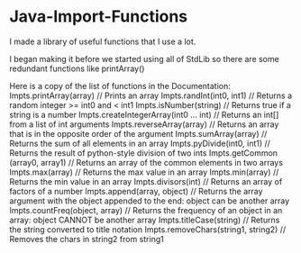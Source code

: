 # Java-Import-Functions
I made a library of useful functions that I use a lot.

I began making it before we started using all of StdLib so there are some redundant functions like printArray()

Here is a copy of the list of functions in the Documentation:
Impts.printArray(array) // Prints an array
Impts.randInt(int0, int1) // Returns a random integer >= int0 and < int1
Impts.isNumber(string) // Returns true if a string is a number
Impts.createIntegerArray(int0 ... int) // Returns an int[] from a list of int arguments
Impts.reverseArray(array) // Returns an array that is in the opposite order of the argument
Impts.sumArray(array) // Returns the sum of all elements in an array
Impts.pyDivide(int0, int1) // Returns the result of python-style division of two ints
Impts.getCommon (array0, array1) // Returns an array of the common elements in two arrays
Impts.max(array) // Returns the max value in an array
Impts.min(array) // Returns the min value in an array
Impts.divisors(int) // Returns an array of factors of a number
Impts.append(array, object) // Returns the array argument with the object appended to the end: object can be another array
Impts.countFreq(object, array) // Returns the frequency of an object in an array: object CANNOT be another array
Impts.titleCase(string) // Returns the string converted to title notation
Impts.removeChars(string1, string2) // Removes the chars in string2 from string1
